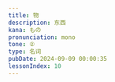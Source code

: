 ```yaml
---
title: 物
description: 东西
kana: もの
pronunciation: mono
tone: ②
type: 名词
pubDate: 2024-09-09 00:00:35
lessonIndex: 10
---
```

